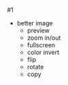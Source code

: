 #1 
- better image
	- preview
	- zoom in/out
	- fullscreen
	- color invert
	- flip
	- rotate
	- copy